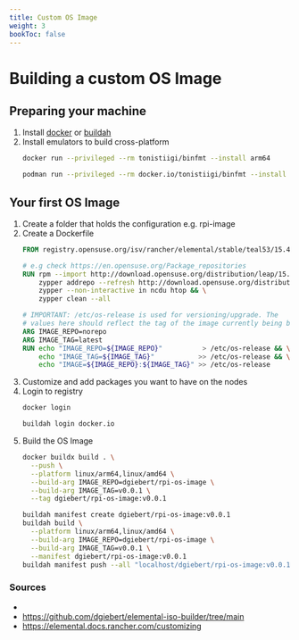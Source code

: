 ```yaml
---
title: Custom OS Image
weight: 3
bookToc: false
---
```


# Building a custom OS Image

## Preparing your machine
1. Install [docker](https://docs.docker.com/engine/install/) or [buildah](https://github.com/containers/buildah/blob/main/install.md)
1. Install emulators to build cross-platform
    ```sh
    docker run --privileged --rm tonistiigi/binfmt --install arm64
    ```
    ```sh
    podman run --privileged --rm docker.io/tonistiigi/binfmt --install arm64
    ```



## Your first OS Image

1. Create a folder that holds the configuration e.g. rpi-image
1. Create a Dockerfile
    ```Dockerfile
    FROM registry.opensuse.org/isv/rancher/elemental/stable/teal53/15.4/rancher/elemental-teal/5.3:latest as os

    # e.g check https://en.opensuse.org/Package_repositories
    RUN rpm --import http://download.opensuse.org/distribution/leap/15.4/repo/oss/gpg-pubkey-3dbdc284-53674dd4.asc && \
        zypper addrepo --refresh http://download.opensuse.org/distribution/leap/15.4/repo/oss/ oss && \
        zypper --non-interactive in ncdu htop && \
        zypper clean --all

    # IMPORTANT: /etc/os-release is used for versioning/upgrade. The
    # values here should reflect the tag of the image currently being built
    ARG IMAGE_REPO=norepo
    ARG IMAGE_TAG=latest
    RUN echo "IMAGE_REPO=${IMAGE_REPO}"          > /etc/os-release && \
        echo "IMAGE_TAG=${IMAGE_TAG}"           >> /etc/os-release && \
        echo "IMAGE=${IMAGE_REPO}:${IMAGE_TAG}" >> /etc/os-release
    ```
2. Customize and add packages you want to have on the nodes
3. Login to registry
    ```sh
    docker login
    ```
    ```sh
    buildah login docker.io
    ```
3. Build the OS Image
    ```sh
    docker buildx build . \
      --push \
      --platform linux/arm64,linux/amd64 \
      --build-arg IMAGE_REPO=dgiebert/rpi-os-image \
      --build-arg IMAGE_TAG=v0.0.1 \
      --tag dgiebert/rpi-os-image:v0.0.1
    ```
    ```sh
    buildah manifest create dgiebert/rpi-os-image:v0.0.1
    buildah build \
      --platform linux/arm64,linux/amd64 \
      --build-arg IMAGE_REPO=dgiebert/rpi-os-image \
      --build-arg IMAGE_TAG=v0.0.1 \
      --manifest dgiebert/rpi-os-image:v0.0.1
    buildah manifest push --all "localhost/dgiebert/rpi-os-image:v0.0.1" "docker://docker.io/dgiebert/rpi-os-image:v0.0.1"
    ```
### Sources
- 
- https://github.com/dgiebert/elemental-iso-builder/tree/main
- https://elemental.docs.rancher.com/customizing

